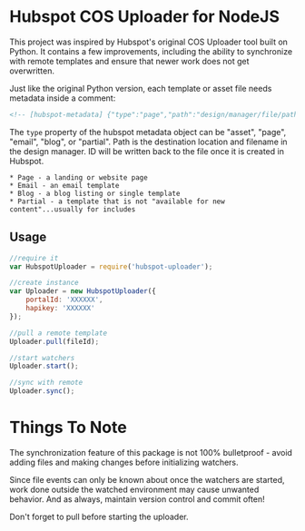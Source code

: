 

# Hubspot COS Uploader for NodeJS

This project was inspired by Hubspot's original COS Uploader tool built on Python.  It contains a few improvements, including the ability to synchronize with remote templates and ensure that newer work does not get overwritten.

Just like the original Python version, each template or asset file needs metadata inside a comment:

``` html
<!-- [hubspot-metadata] {"type":"page","path":"design/manager/file/path/filename.html"} [end-hubspot-metadata] -->
```

The `type` property of the hubspot metadata object can be "asset", "page", "email", "blog", or "partial".  Path is the destination location and filename in the design manager.  ID will be written back to the file once it is created in Hubspot.

	* Page - a landing or website page
	* Email - an email template
	* Blog - a blog listing or single template
	* Partial - a template that is not "available for new content"...usually for includes


## Usage

``` javascript
//require it
var HubspotUploader = require('hubspot-uploader');

//create instance
var Uploader = new HubspotUploader({
	portalId: 'XXXXXX',
	hapikey: 'XXXXXX'
});

//pull a remote template
Uploader.pull(fileId);

//start watchers
Uploader.start();

//sync with remote
Uploader.sync();

```


# Things To Note

The synchronization feature of this package is not 100% bulletproof - avoid adding files and making changes before initializing watchers.

Since file events can only be known about once the watchers are started, work done outside the watched environment may cause unwanted behavior.  And as always, maintain version control and commit often!  

Don't forget to pull before starting the uploader.